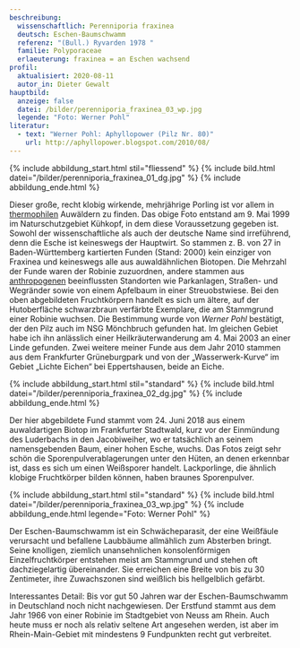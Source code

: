 ```yaml
---
beschreibung:
  wissenschaftlich: Perenniporia fraxinea
  deutsch: Eschen-Baumschwamm
  referenz: "(Bull.) Ryvarden 1978 "
  familie: Polyporaceae
  erlaeuterung: fraxinea = an Eschen wachsend
profil:
  aktualisiert: 2020-08-11
  autor_in: Dieter Gewalt
hauptbild:
  anzeige: false
  datei: /bilder/perenniporia_fraxinea_03_wp.jpg
  legende: "Foto: Werner Pohl"
literatur:
  - text: "Werner Pohl: Aphyllopower (Pilz Nr. 80)"
    url: http://aphyllopower.blogspot.com/2010/08/
---
```

{% include abbildung_start.html stil="fliessend" %}
{% include bild.html datei="/bilder/perenniporia_fraxinea_01_dg.jpg" %}
{% include abbildung_ende.html %}

Dieser große, recht klobig wirkende, mehrjährige Porling ist vor allem in [thermophilen](thermophil "Glossar") Auwäldern zu finden. Das obige Foto entstand am 9. Mai 1999 im Naturschutzgebiet Kühkopf, in dem diese Voraussetzung gegeben ist. Sowohl der wissenschaftliche als auch der deutsche Name sind irreführend, denn die Esche ist keineswegs der Hauptwirt. So stammen z. B. von 27 in Baden-Württemberg kartierten Funden (Stand: 2000) kein einziger von Fraxinea und keineswegs alle aus auwaldähnlichen Biotopen. Die Mehrzahl der Funde waren der Robinie zuzuordnen, andere stammen aus [anthropogenen](anthropogen "Glossar") beeinflussten Standorten wie Parkanlagen, Straßen- und Wegränder sowie von einem Apfelbaum in einer Streuobstwiese. Bei den oben abgebildeten Fruchtkörpern handelt es sich um ältere, auf der Hutoberfläche schwarzbraun verfärbte Exemplare, die am Stammgrund einer Robinie wuchsen. Die Bestimmung wurde von *Werner Pohl* bestätigt, der den Pilz auch im NSG Mönchbruch gefunden hat. Im gleichen Gebiet habe ich ihn anlässlich einer Heilkräuterwanderung am 4. Mai 2003 an einer Linde gefunden. Zwei weitere meiner Funde aus dem Jahr 2010 stammen aus dem Frankfurter Grüneburgpark und von der „Wasserwerk-Kurve“ im Gebiet „Lichte Eichen“ bei Eppertshausen, beide an Eiche.

{% include abbildung_start.html stil="standard" %}
{% include bild.html datei="/bilder/perenniporia_fraxinea_02_dg.jpg" %}
{% include abbildung_ende.html %}

Der hier abgebildete Fund stammt vom 24. Juni 2018 aus einem auwaldartigen Biotop im Frankfurter Stadtwald, kurz vor der Einmündung des Luderbachs in den Jacobiweiher, wo er tatsächlich an seinem namensgebenden Baum, einer hohen Esche, wuchs. Das Fotos zeigt sehr schön die Sporenpulverablagerungen unter den Hüten, an denen erkennbar ist, dass es sich um einen Weißsporer handelt. Lackporlinge, die ähnlich klobige Fruchtkörper bilden können, haben braunes Sporenpulver.

{% include abbildung_start.html stil="standard" %}
{% include bild.html datei="/bilder/perenniporia_fraxinea_03_wp.jpg" %}
{% include abbildung_ende.html legende="Foto: Werner Pohl" %}

Der Eschen-Baumschwamm ist ein Schwächeparasit, der eine Weißfäule verursacht und befallene Laubbäume allmählich zum Absterben bringt. Seine knolligen, ziemlich unansehnlichen konsolenförmigen Einzelfruchtkörper entstehen meist am Stammgrund und stehen oft dachziegelartig übereinander. Sie erreichen eine Breite von bis zu 30 Zentimeter, ihre Zuwachszonen sind weißlich bis hellgelblich gefärbt.


Interessantes Detail: Bis vor gut 50 Jahren war der Eschen-Baumschwamm in Deutschland noch nicht nachgewiesen. Der Erstfund stammt aus dem Jahr 1966 von einer Robinie im Stadtgebiet von Neuss am Rhein. Auch heute muss er noch als relativ seltene Art angesehen werden, ist aber im Rhein-Main-Gebiet mit mindestens 9 Fundpunkten recht gut verbreitet.
